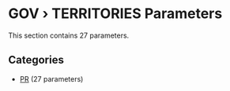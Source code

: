 # GOV › TERRITORIES Parameters

This section contains 27 parameters.

## Categories

- [PR](pr/index.md) (27 parameters)

